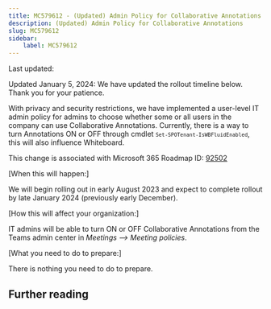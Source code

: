 ```yaml
---
title: MC579612 - (Updated) Admin Policy for Collaborative Annotations
description: (Updated) Admin Policy for Collaborative Annotations
slug: MC579612
sidebar:
    label: MC579612
---
```



Last updated: 

<p>Updated January 5, 2024: We have updated the rollout timeline below. Thank you for your patience.</p><p>With privacy and security restrictions, we have implemented a user-level IT admin policy for admins to choose whether some or all users in the company can use Collaborative Annotations. Currently, there is a way to turn Annotations ON or OFF through cmdlet <code><code>Set-SPOTenant-IsWBFluidEnabled</code></code>, this will also influence Whiteboard.</p><p>This change is associated with Microsoft 365 Roadmap ID: <a href="https://www.microsoft.com/microsoft-365/roadmap?rtc=1%26filters=&amp;searchterms=92502" target="_blank">92502</a></p><p></p>
<p>[When this will happen:]<br></p>

<p>We will begin rolling out in early August 2023 and expect to complete rollout by late January 2024 (previously early December).</p>

<p>[How this will affect your organization:]<br></p>

<p>IT admins will be able to turn ON or OFF Collaborative Annotations from the Teams admin center in <i>Meetings --&gt; Meeting policies</i>.<br></p>
<p>[What you need to do to prepare:]<br></p>
<p>There is nothing you need to do to prepare.</p><p></p>

## Further reading
